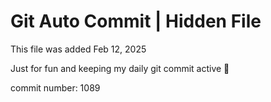 # Git Auto Commit | Hidden File

This file was added Feb 12, 2025

Just for fun and keeping my daily git commit active 🤪

commit number: 1089
